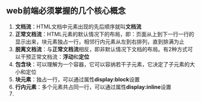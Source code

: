 ## web前端必须掌握的几个核心概念

1. **文档流**：HTML文档中元素出现的先后顺序就叫**文档流**
2. **正常文档流**：HTML元素的默认情况下的布局，即：页面从上到下一行一行的显示出来，块元素独占一行，相邻行内元素从左到右排列，直到排满为止
3. **脱离文档流**：与**正常文档流**相反，即非默认情况下文档的布局。有2种方式可以干预正常文档流：**浮动**和**定位** 
4. **包含块**：可以理解为一个容器，它可以容纳若干子元素，它决定了子元素的大小和定位
5. **块元素**：独占一行，可以通过属性**display:block**设置
6. **行内元素**：多个元素共占同一行，可以通过属性**display:inline**设置
7. 






